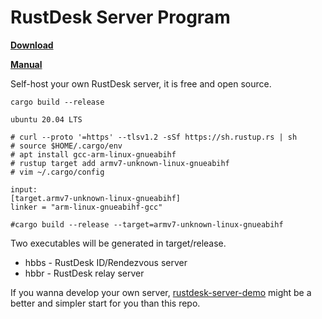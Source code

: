 # RustDesk Server Program



[**Download**](https://github.com/rustdesk/rustdesk-server/releases)

[**Manual**](https://rustdesk.com/docs/en/self-host/)  

Self-host your own RustDesk server, it is free and open source.

```
cargo build --release

ubuntu 20.04 LTS

# curl --proto '=https' --tlsv1.2 -sSf https://sh.rustup.rs | sh
# source $HOME/.cargo/env
# apt install gcc-arm-linux-gnueabihf
# rustup target add armv7-unknown-linux-gnueabihf
# vim ~/.cargo/config

input:
[target.armv7-unknown-linux-gnueabihf]
linker = "arm-linux-gnueabihf-gcc"

#cargo build --release --target=armv7-unknown-linux-gnueabihf
```

Two executables will be generated in target/release.
  - hbbs - RustDesk ID/Rendezvous server
  - hbbr - RustDesk relay server

If you wanna develop your own server, [rustdesk-server-demo](https://github.com/rustdesk/rustdesk-server-demo) might be a better and simpler start for you than this repo.
